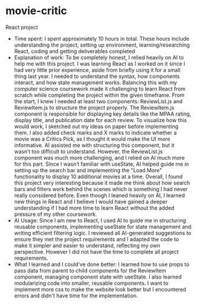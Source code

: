 # movie-critic
React project

- Time spent: I spent approximately 10 hours in total. These hours include understanding the project, setting up environment, learning/researching React, coding and getting deliverables completed
- Explanation of work: To be completely honest, I relied heavily on AI to help me with this project. I was learning React as I worked on it since I had very little prior experience, aside from briefly using it for a small thing last year. I needed to understand the syntax, how components interact, and how state management works. Balancing this with my computer science coursework made it challenging to learn React from scratch while completing the project within the given timeframe. From the start, I knew I needed at least two components: ReviewList.js and ReviewItem.js to structure the project properly. The ReviewItem.js component is responsible for displaying key details like the MPAA rating, display title, and publication date for each review. To visualize how this would work, I sketched out my ideas on paper before implementing them. I also added check marks and X marks to indicate whether a movie was a Critics Pick, as I thought it would make the UI more informative. AI assisted me with structuring this component, but it wasn’t too difficult to understand. However, the ReviewList.js component was much more challenging, and I relied on AI much more for this part. Since I wasn’t familiar with useState, AI helped guide me in setting up the search bar and implementing the "Load More" functionality to display 10 additional movies at a time. Overall, I found this project very interesting because it made me think about how search bars and filters work behind the scenes which is something I had never really considered before. Even though I leaned heavily on AI, I learned new things in React and I believe I would have gained a deeper understanding if I had more time to learn React without the added pressure of my other coursework.
- AI Usage: Since I am new to React, I used AI to guide me in structuring reusable components, implementing useState for state management and writing efficient filtering logic. I reviewed all AI-generated suggestions to ensure they met the project requirements and I adapted the code to make it simpler and easier to understand, reflecting my own perspective. However I did not have the time to complete all project requirements.
- What I learned and I could've done better: I learned how to use props to pass data from parent to child components for the ReviewItem component, managing component state with useState. I also learned modularizing code into smaller, reusable components. I want to implement more css to make the website look better but I encountered errors and didn't have time for the implementation.
